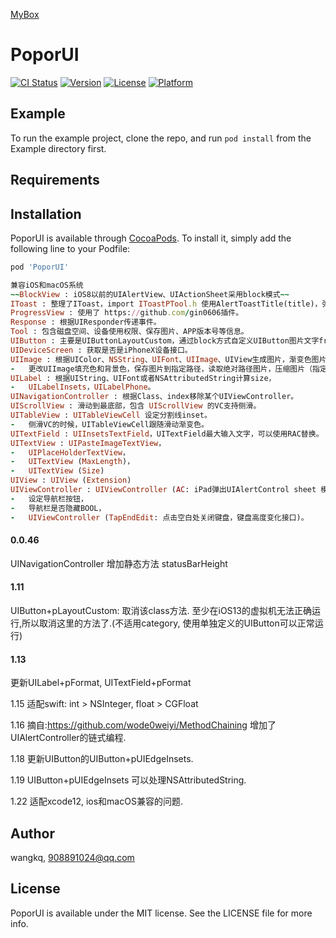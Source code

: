 <a href='https://github.com/popor/mybox'> MyBox </a>

# PoporUI

[![CI Status](https://img.shields.io/travis/wangkq/PoporUI.svg?style=flat)](https://travis-ci.org/wangkq/PoporUI)
[![Version](https://img.shields.io/cocoapods/v/PoporUI.svg?style=flat)](https://cocoapods.org/pods/PoporUI)
[![License](https://img.shields.io/cocoapods/l/PoporUI.svg?style=flat)](https://cocoapods.org/pods/PoporUI)
[![Platform](https://img.shields.io/cocoapods/p/PoporUI.svg?style=flat)](https://cocoapods.org/pods/PoporUI)

## Example

To run the example project, clone the repo, and run `pod install` from the Example directory first.

## Requirements

## Installation

PoporUI is available through [CocoaPods](https://cocoapods.org). To install
it, simply add the following line to your Podfile:

```ruby
pod 'PoporUI'

兼容iOS和macOS系统
~~BlockView : iOS8以前的UIAlertView、UIActionSheet采用block模式~~
IToast : 整理了IToast，import IToastPTool.h 使用AlertToastTitle(title)，弹出键盘弹出的时候IToast弹出高度自动上移。
ProgressView : 使用了 https://github.com/gin0606插件。
Response : 根据UIResponder传递事件。
Tool : 包含磁盘空间、设备使用权限、保存图片、APP版本号等信息。
UIButton : 主要是UIButtonLayoutCustom，通过block方式自定义UIButton图片文字frame。
UIDeviceScreen : 获取是否是iPhoneX设备接口。
UIImage : 根据UIColor、NSString、UIFont、UIImage、UIView生成图片，渐变色图片，
-   更改UIImage填充色和背景色，保存图片到指定路径，读取绝对路径图片，压缩图片（指定最大容量、根据size压缩）。
UILabel : 根据UIString、UIFont或者NSAttributedString计算size，
-   UILabelInsets，UILabelPhone。
UINavigationController : 根据Class、index移除某个UIViewController。
UIScrollView : 滑动到最底部，包含 UIScrollView 的VC支持侧滑。
UITableView : UITableViewCell 设定分割线inset。
-   侧滑VC的时候，UITableViewCell跟随滑动渐变色。
UITextField : UIInsetsTextField，UITextField最大输入文字，可以使用RAC替换。
UITextView : UIPasteImageTextView，
-   UIPlaceHolderTextView，
-   UITextView (MaxLength)，
-   UITextView (Size)
UIView : UIView (Extension)
UIViewController : UIViewController (AC: iPad弹出UIAlertControl sheet 模式的时候不崩溃，设定默认popPresenter.sourceRect)，
-   设定导航栏按钮，
-   导航栏是否隐藏BOOL，
-   UIViewController (TapEndEdit: 点击空白处关闭键盘，键盘高度变化接口)。

```
#### 0.0.46
UINavigationController 增加静态方法 statusBarHeight

#### 1.11
UIButton+pLayoutCustom: 取消该class方法.
至少在iOS13的虚拟机无法正确运行,所以取消这里的方法了.(不适用category, 使用单独定义的UIButton可以正常运行)

#### 1.13
更新UILabel+pFormat, UITextField+pFormat

1.15
适配swift: int > NSInteger,  float > CGFloat

1.16
摘自:https://github.com/wode0weiyi/MethodChaining
增加了UIAlertController的链式编程.

1.18
更新UIButton的UIButton+pUIEdgeInsets.

1.19
UIButton+pUIEdgeInsets 可以处理NSAttributedString.

1.22
适配xcode12, ios和macOS兼容的问题.

## Author

wangkq, 908891024@qq.com

## License

PoporUI is available under the MIT license. See the LICENSE file for more info.
